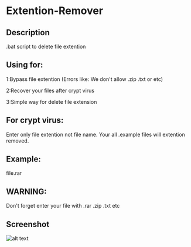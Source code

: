# Extention-Remover

## Description
.bat script to delete file extention

## Using for:
1:Bypass file extention (Errors like: We don't allow .zip .txt or etc)

2:Recover your files after crypt virus

3:Simple way for delete file extension
## For crypt virus:
Enter only file extention not file name. Your all .example files will extention removed.
## Example:
file.rar

## WARNING: 
Don't forget enter your file with .rar .zip .txt etc

## Screenshot
![alt text](https://i.ibb.co/0DfTTFK/a32.png)
